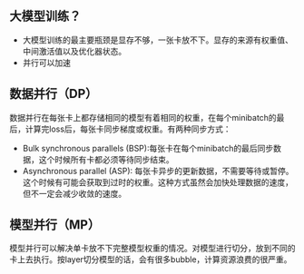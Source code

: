 ## 大模型训练？

- 大模型训练的最主要瓶颈是显存不够，一张卡放不下。显存的来源有权重值、中间激活值以及优化器状态。
- 并行可以加速

## 数据并行（DP）

数据并行在每张卡上都存储相同的模型有着相同的权重，在每个minibatch的最后，计算完loss后，每张卡同步梯度或权重。有两种同步方式：

- Bulk synchronous parallels (BSP):每张卡在每个minibatch的最后同步数据，这个时候所有卡都必须等待同步结束。
- Asynchronous parallel (ASP): 每张卡异步的更新数据，不需要等待或暂停。这个时候有可能会获取到过时的权重。这种方式虽然会加快处理数据的速度，但不一定会减少收敛的速度。

## 模型并行（MP）

模型并行可以解决单卡放不下完整模型权重的情况。对模型进行切分，放到不同的卡上去执行。按layer切分模型的话，会有很多bubble，计算资源浪费的很严重。

